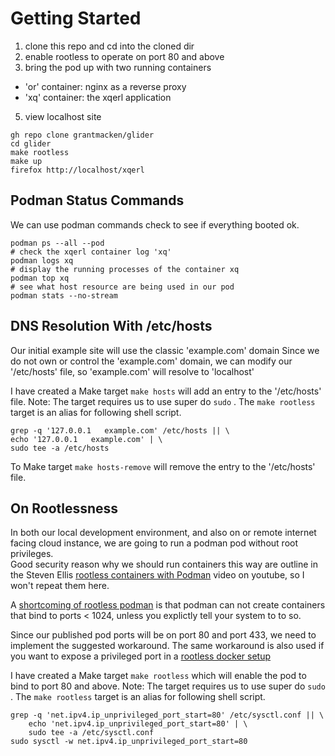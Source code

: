 # Getting Started


1. clone this repo and cd into the cloned dir
2. enable rootless to operate on port 80 and above
3. bring the pod up with two running containers
 - 'or' container: nginx as a reverse proxy
 - 'xq' container: the xqerl application
5. view localhost site 

```
gh repo clone grantmacken/glider
cd glider
make rootless
make up
firefox http://localhost/xqerl
```

## Podman Status Commands 

We can use podman commands check to see if everything booted ok.

```
podman ps --all --pod 
# check the xqerl container log 'xq'
podman logs xq
# display the running processes of the container xq
podman top xq
# see what host resource are being used in our pod
podman stats --no-stream
```

##  DNS Resolution With /etc/hosts

Our initial example site will use the classic 'example.com' domain
Since we do not own or control the 'example.com' domain,
we can modify our '/etc/hosts' file, so 'example.com' will resolve to 'localhost'

I have created a Make target `make hosts` will add an entry to the '/etc/hosts' file.
Note: The target requires us to use super do `sudo` .
The `make rootless` target is an alias for following shell script.

```shell
grep -q '127.0.0.1   example.com' /etc/hosts || \
echo '127.0.0.1   example.com' | \
sudo tee -a /etc/hosts
```

To Make target `make hosts-remove` will remove the entry to the '/etc/hosts' file.




## On Rootlessness

In both our local development environment, and also on or remote internet facing cloud instance, 
we are going to run a podman pod without root privileges.  
Good security reason why we should run containers this way are outline in the Steven Ellis [rootless containers with Podman](https://www.youtube.com/watch?v=Emt4rpjHdz0) video on youtube, so I won't repeat them here.

A [shortcoming of rootless podman](https://github.com/containers/podman/blob/main/rootless.md) 
is that podman can not create containers that bind to ports < 1024,
unless you explictly tell your system to to so. 

Since our published pod ports will be on port 80 and port 433, 
we need to implement the suggested workaround. The same workaround is also used if
you want to expose a privileged port in a [rootless docker setup](https://docs.docker.com/engine/security/rootless/#exposing-privileged-ports)

I have created a Make target `make rootless` which will enable the pod to bind to port 80 and above.
Note: The target requires us to use super do `sudo` .
The `make rootless` target is an alias for following shell script.

```shell
grep -q 'net.ipv4.ip_unprivileged_port_start=80' /etc/sysctl.conf || \
	echo 'net.ipv4.ip_unprivileged_port_start=80' | \
	sudo tee -a /etc/sysctl.conf
sudo sysctl -w net.ipv4.ip_unprivileged_port_start=80
```

 






